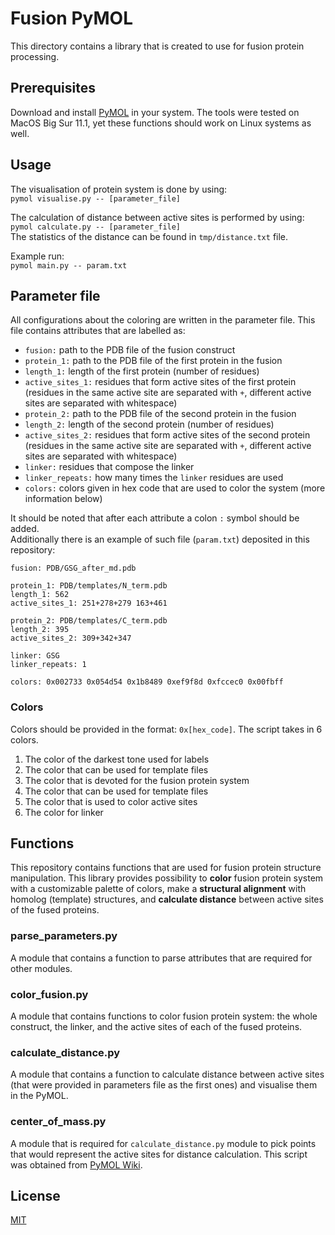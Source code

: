 # Fusion PyMOL
This directory contains a library that is created to use for fusion protein processing. 

## Prerequisites

Download and install [PyMOL](https://pymol.org/2/?#download) in your system. The tools were 
tested on MacOS Big Sur 11.1, yet these functions should work on Linux systems as well. 

## Usage

The visualisation of protein system is done by using:  
`pymol visualise.py -- [parameter_file]`  

The calculation of distance between active sites is performed by using:  
`pymol calculate.py -- [parameter_file]`  
The statistics of the distance can be found in `tmp/distance.txt` file.

Example run:  
`pymol main.py -- param.txt` 

## Parameter file

All configurations about the coloring are written in the parameter file. This file contains attributes 
that are labelled as:  
* `fusion:` path to the PDB file of the fusion construct  
* `protein_1:` path to the PDB file of the first protein in the fusion  
* `length_1:` length of the first protein (number of residues)  
* `active_sites_1:` residues that form active sites of the first protein (residues in the same 
active site are separated with `+`, different active sites are separated with whitespace)  
* `protein_2:` path to the PDB file of the second protein in the fusion
* `length_2:`  length of the second protein (number of residues)  
* `active_sites_2:` residues that form active sites of the second protein (residues in the same 
active site are separated with `+`, different active sites are separated with whitespace)  
* `linker:` residues that compose the linker  
* `linker_repeats:` how many times the `linker` residues are used  
* `colors:`  colors given in hex code that are used to color the system (more information below)

It should be noted that after each attribute a colon `:` symbol should be added.  
Additionally there is an example of such file (`param.txt`) deposited in this repository:  

```
fusion: PDB/GSG_after_md.pdb

protein_1: PDB/templates/N_term.pdb
length_1: 562
active_sites_1: 251+278+279 163+461

protein_2: PDB/templates/C_term.pdb
length_2: 395
active_sites_2: 309+342+347

linker: GSG
linker_repeats: 1

colors: 0x002733 0x054d54 0x1b8489 0xef9f8d 0xfccec0 0x00fbff
```

### Colors
Colors should be provided in the format: `0x[hex_code]`. The script takes in 6 colors. 

1. The color of the darkest tone used for labels
2. The color that can be used for template files 
3. The color that is devoted for the fusion protein system
4. The color that can be used for template files
5. The color that is used to color active sites
6. The color for linker

## Functions
This repository contains functions that are used for fusion protein structure manipulation. This
library provides possibility to **color** fusion protein system with a customizable palette 
of colors, make a **structural alignment** with homolog (template) structures, and **calculate
distance** between active sites of the fused proteins.  

### parse_parameters.py
A module that contains a function to parse attributes that are required for other modules.

### color_fusion.py
A module that contains functions to color fusion protein system: the whole construct, the linker, 
and the active sites of each of the fused proteins.   

### calculate_distance.py
A module that contains a function to calculate distance between active sites (that were 
provided in parameters file as the first ones) and visualise them in the PyMOL.

### center_of_mass.py
A module that is required for `calculate_distance.py` module to pick points that would 
represent the active sites for distance calculation. This script was obtained from [PyMOL Wiki](https://pymolwiki.org/index.php/Center_of_mass).

## License
[MIT](https://choosealicense.com/licenses/mit/)
